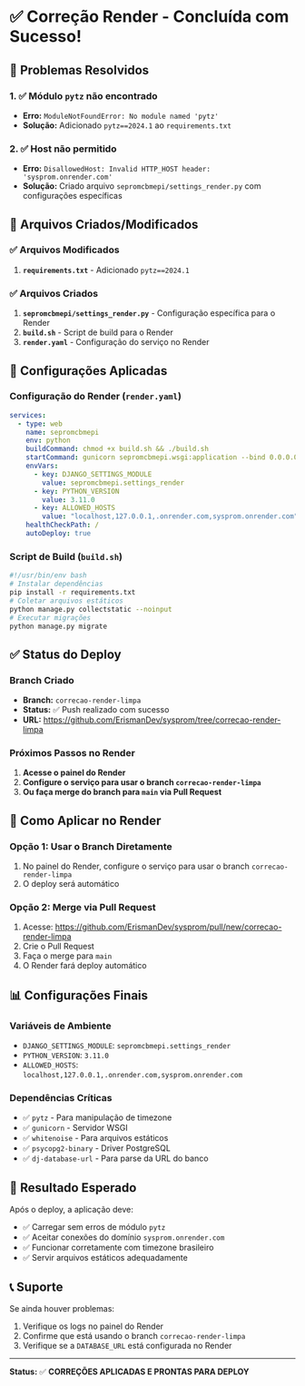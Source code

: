 # ✅ Correção Render - Concluída com Sucesso!

## 🎯 Problemas Resolvidos

### 1. ✅ Módulo `pytz` não encontrado
- **Erro:** `ModuleNotFoundError: No module named 'pytz'`
- **Solução:** Adicionado `pytz==2024.1` ao `requirements.txt`

### 2. ✅ Host não permitido
- **Erro:** `DisallowedHost: Invalid HTTP_HOST header: 'sysprom.onrender.com'`
- **Solução:** Criado arquivo `sepromcbmepi/settings_render.py` com configurações específicas

## 📁 Arquivos Criados/Modificados

### ✅ Arquivos Modificados
1. **`requirements.txt`** - Adicionado `pytz==2024.1`

### ✅ Arquivos Criados
1. **`sepromcbmepi/settings_render.py`** - Configuração específica para o Render
2. **`build.sh`** - Script de build para o Render
3. **`render.yaml`** - Configuração do serviço no Render

## 🔧 Configurações Aplicadas

### Configuração do Render (`render.yaml`)
```yaml
services:
  - type: web
    name: sepromcbmepi
    env: python
    buildCommand: chmod +x build.sh && ./build.sh
    startCommand: gunicorn sepromcbmepi.wsgi:application --bind 0.0.0.0:$PORT
    envVars:
      - key: DJANGO_SETTINGS_MODULE
        value: sepromcbmepi.settings_render
      - key: PYTHON_VERSION
        value: 3.11.0
      - key: ALLOWED_HOSTS
        value: "localhost,127.0.0.1,.onrender.com,sysprom.onrender.com"
    healthCheckPath: /
    autoDeploy: true
```

### Script de Build (`build.sh`)
```bash
#!/usr/bin/env bash
# Instalar dependências
pip install -r requirements.txt
# Coletar arquivos estáticos
python manage.py collectstatic --noinput
# Executar migrações
python manage.py migrate
```

## ✅ Status do Deploy

### Branch Criado
- **Branch:** `correcao-render-limpa`
- **Status:** ✅ Push realizado com sucesso
- **URL:** https://github.com/ErismanDev/sysprom/tree/correcao-render-limpa

### Próximos Passos no Render

1. **Acesse o painel do Render**
2. **Configure o serviço para usar o branch `correcao-render-limpa`**
3. **Ou faça merge do branch para `main` via Pull Request**

## 🚀 Como Aplicar no Render

### Opção 1: Usar o Branch Diretamente
1. No painel do Render, configure o serviço para usar o branch `correcao-render-limpa`
2. O deploy será automático

### Opção 2: Merge via Pull Request
1. Acesse: https://github.com/ErismanDev/sysprom/pull/new/correcao-render-limpa
2. Crie o Pull Request
3. Faça o merge para `main`
4. O Render fará deploy automático

## 📊 Configurações Finais

### Variáveis de Ambiente
- `DJANGO_SETTINGS_MODULE`: `sepromcbmepi.settings_render`
- `PYTHON_VERSION`: `3.11.0`
- `ALLOWED_HOSTS`: `localhost,127.0.0.1,.onrender.com,sysprom.onrender.com`

### Dependências Críticas
- ✅ `pytz` - Para manipulação de timezone
- ✅ `gunicorn` - Servidor WSGI
- ✅ `whitenoise` - Para arquivos estáticos
- ✅ `psycopg2-binary` - Driver PostgreSQL
- ✅ `dj-database-url` - Para parse da URL do banco

## 🎉 Resultado Esperado

Após o deploy, a aplicação deve:
- ✅ Carregar sem erros de módulo `pytz`
- ✅ Aceitar conexões do domínio `sysprom.onrender.com`
- ✅ Funcionar corretamente com timezone brasileiro
- ✅ Servir arquivos estáticos adequadamente

## 📞 Suporte

Se ainda houver problemas:
1. Verifique os logs no painel do Render
2. Confirme que está usando o branch `correcao-render-limpa`
3. Verifique se a `DATABASE_URL` está configurada no Render

---

**Status:** ✅ **CORREÇÕES APLICADAS E PRONTAS PARA DEPLOY** 